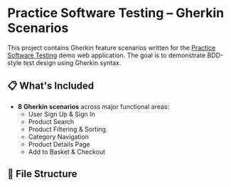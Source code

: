 # Practice Software Testing – Gherkin Scenarios

This project contains Gherkin feature scenarios written for the [Practice Software Testing](https://practicesoftwaretesting.com/) demo web application. The goal is to demonstrate BDD-style test design using Gherkin syntax.

## 📋 What's Included

- **8 Gherkin scenarios** across major functional areas:
  - User Sign Up & Sign In
  - Product Search
  - Product Filtering & Sorting
  - Category Navigation
  - Product Details Page
  - Add to Basket & Checkout

## 📁 File Structure